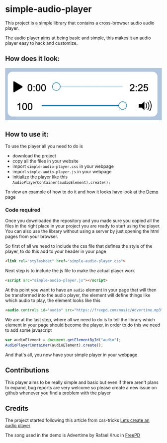 # simple-audio-player
This project is a simple library that contains a cross-browser audio audio player.

The audio player aims at being basic and simple, this makes it an audio player easy to hack and customize.

## How does it look:
![Simple Audio Player](Simple_Audio_Player.png?raw=true)


## How to use it:
To use the player all you need to do is
* download the project
* copy all the files in your website
* import `simple-audio-player.css` in your webpage
* import `simple-audio-player.js` in your webpage
* initialize the player like this `AudioPlayerContainer(audioElement).create();`

To view an example of how to do it and how it looks have look at the [Demo](demo.html) page

### Code required
Once you downloaded the repository and you made sure you copied all the files in the right place in your project you are ready to start using the player.
You can also use the library without using a server by just opening the html pages from your browser.

So first of all we need to include the css file that defines the style of the player, to do this add to your header in your page
```html
<link rel="stylesheet" href="simple-audio-player.css">
```

Next step is to include the js file to make the actual player work
```html
<script src="simple-audio-player.js"></script>
```

At this point you want to have an `audio` element in your page that will then be transformed into the audio player, the element will define things like which audio to play, the element looks like this
```html
<audio controls id="audio" src="https://freepd.com/music/Advertime.mp3" preload="metadata"></audio>
```

We are at the last step, where all we need to do is to tell the library which element in your page should become the player, in order to do this we need to add some javascript
```javascript
var audioElement = document.getElementById("audio");
AudioPlayerContainer(audioElement).create();
```

And that's all, you now have your simple player in your webpage


## Contributions
This player aims to be really simple and basic but even if there aren't plans to expand, bug reports are very welcome so please create a new issue on github whenever you find a problem with the player

## Credits
The project started following this article from css-tricks [Lets create an audio player](https://css-tricks.com/lets-create-a-custom-audio-player)

The song used in the demo is Advertime by Rafael Krux in [FreePD](https://freepd.com)
